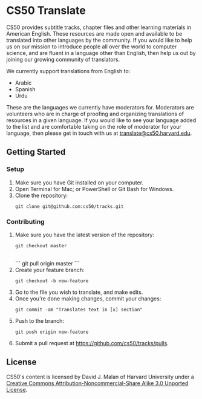 # CS50 Translate

CS50 provides subtitle tracks, chapter files and other learning materials in American English. These resources are made open and available to be translated into other languages by the community. If you would like to help us on our mission to introduce people all over the world to computer science, and are fluent in a language other than English, then help us out by joining our growing community of translators.

We currently support translations from English to:

- Arabic
- Spanish
- Urdu

These are the languages we currently have moderators for. Moderators are volunteers who are in charge of proofing and organizing translations of resources in a given language. If you would like to see your language added to the list and are comfortable taking on the role of moderator for your language, then please get in touch with us at translate@cs50.harvard.edu.

## Getting Started

### Setup

1. Make sure you have Git installed on your computer.
2. Open Terminal for Mac; or PowerShell or Git Bash for Windows.
3. Clone the repository:<br>
    ```
    git clone git@github.com:cs50/tracks.git
    ```

### Contributing

1.  Make sure you have the latest version of the repository:<br>
    ```
    git checkout master
    ```
    <br>
    ```
    git pull origin master
    ```
2. Create your feature branch:<br>
    ```
    git checkout -b new-feature
    ```
3. Go to the file you wish to translate, and make edits.
4. Once you're done making changes, commit your changes:<br>
    ```
    git commit -am "Translates text in [x] section"
    ```
5. Push to the branch:<br>
    ```
    git push origin new-feature
    ```
6. Submit a pull request at https://github.com/cs50/tracks/pulls.

## License

CS50's content is licensed by David J. Malan of Harvard University under a [Creative Commons Attribution-Noncommercial-Share Alike 3.0 Unported License](https://creativecommons.org/licenses/by-nc-sa/3.0/).
